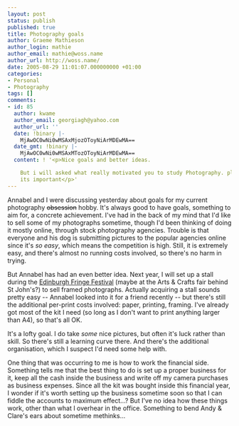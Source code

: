 ```yaml
---
layout: post
status: publish
published: true
title: Photography goals
author: Graeme Mathieson
author_login: mathie
author_email: mathie@woss.name
author_url: http://woss.name/
date: 2005-08-29 11:01:07.000000000 +01:00
categories:
- Personal
- Photography
tags: []
comments:
- id: 85
  author: kwame
  author_email: georgiagh@yahoo.com
  author_url: ''
  date: !binary |-
    MjAwOC0wNi0wMSAxMjozOToyNiArMDEwMA==
  date_gmt: !binary |-
    MjAwOC0wNi0wMSAxMTozOToyNiArMDEwMA==
  content: ! '<p>Nice goals and better ideas.

    But i will asked what really motivated you to study Photography. pls reply me
    its important</p>'
---
```

Annabel and I were discussing yesterday about goals for my current photography <del>obsession</del> hobby.  It's always good to have goals, something to aim for, a concrete achievement.  I've had in the back of my mind that I'd like to sell some of my photographs sometime, though I'd been thinking of doing it mostly online, through stock photography agencies.  Trouble is that everyone and his dog is submitting pictures to the popular agencies online since it's <em>so easy</em>, which means the competition is high.  Still, it is extremely easy, and there's almost no running costs involved, so there's no harm in trying.

But Annabel has had an even better idea.  Next year, I will set up a stall during the <a href="http://edfringe.com/">Edinburgh Fringe Festival</a> (maybe at the Arts &amp; Crafts fair behind St John's?) to sell framed photographs.  Actually acquiring a stall sounds pretty easy -- Annabel looked into it for a friend recently -- but there's still the additional per-print costs involved: paper, printing, framing.  I've already got most of the kit I need (so long as I don't want to print anything larger than A4), so that's all OK.

It's a lofty goal.  I do take <em>some</em> nice pictures, but often it's luck rather than skill.  So there's still a learning curve there.  And there's the additional organisation, which I suspect I'd need some help with.

One thing that was occurring to me is how to work the financial side.  Something tells me that the best thing to do is set up a proper business for it, keep all the cash inside the business and write off my camera purchases as business expenses.  Since all the kit was bought inside this financial year, I wonder if it's worth setting up the business sometime soon so that I can fiddle the accounts to maximum effect...?  But I've no idea how these things work, other than what I overhear in the office.  Something to bend Andy &amp; Clare's ears about sometime methinks...
